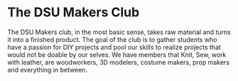 # The DSU Makers Club
The DSU Makers club, in the most basic sense, takes raw material and turns it into a finished product.
The goal of the club is to gather students who have a passion for DIY projects and pool our skills to realize projects that would not be doable by our selves.
We have members that Knit, Sew, work with leather, are woodworkers, 3D modelers, costume makers, prop makers and everything in between.
